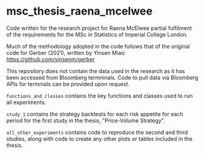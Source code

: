 # msc_thesis_raena_mcelwee
 Code written for the research project for Raena McElwee partial fulfilment of the requirements for the MSc in Statistics of Imperial College London.


Much of the methodology adopted in the code follows that of the original code for Gerber (2021), written by Yinsen Miao: https://github.com/yinsenm/gerber

This repository does not contain the data used in the research as it has been accessed from Bloomberg termninals. Code to pull data via Bloomberg APIs for termnials can be provided upon request.

`functions_and_classes` contains the key functions and classes used to run all experiments. 

`study_1` contains the strategy backtests for each risk appetite for each period for the first study in the thesis, "Price-Volume Strategy".

`all_other_experiments` contains code to reproduce the second and third studies, along with code to create any other plots or tables included in the thesis.
